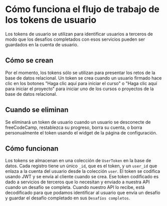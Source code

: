 # Cómo funciona el flujo de trabajo de los tokens de usuario

Los tokens de usuario se utilizan para identificar usuarios a terceros de modo que los desafíos completados con esos servicios pueden ser guardados en la cuenta de usuario.

## Cómo se crean

Por el momento, los tokens sólo se utilizan para presentar los retos de la base de datos relacional. Un token se crea cuando un usuario firmado hace clic en los botones "Haga clic aquí para iniciar el curso" o "Haga clic aquí para iniciar el proyecto" para iniciar uno de los cursos o proyectos de la base de datos relacional.

## Cuando se eliminan

Se eliminará un token de usuario cuando un usuario se desconecte de freeCodeCamp, restablezca su progreso, borra su cuenta, o borra personualmente el token usando el widget de la página de configuración.

## Cómo funcionan

Los tokens se almacenan en una colección de `UserToken` en la base de datos. Cada registro tiene un único `_id`, que es el token, y un `user_id` que enlaza a la cuenta del usuario desde la colección `user`. El token se codifica usando JWT y se envía al cliente cuando se crea. Ese token codificado es dado a servicios de terceros que lo necesitan y enviado a nuestra API cuando un desafío se completa. Cuando nuestro API lo recibe, está decodificado para que podamos identificar al usuario que envía un desafío y guardar el desafío completado en sus `Desafíos completos`.
